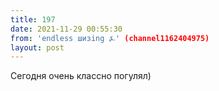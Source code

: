 ```yaml
---
title: 197
date: 2021-11-29 00:55:30
from: 'endless шизing ⍼' (channel1162404975)
layout: post
---
```


Сегодня очень классно погулял)

